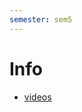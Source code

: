 ```yaml
---
semester: sem5
---
```


# Info
- [videos](https://video.ethz.ch/lectures/d-math/2025/autumn/401-0213-16L)